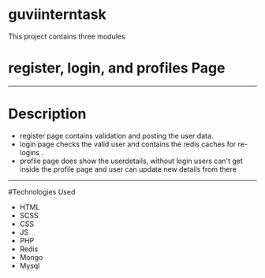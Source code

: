 # guviinterntask
This project contains three modules 
# register, login, and profiles Page
-------------------------------
# Description
* register page contains validation and posting the user data.
* login page checks the valid user and contains the redis caches for re-logins .
* profile page does show the userdetails, without login users can't get inside the profile page and user can update new details from there
-------------------------------
#Technologies Used
* HTML
* SCSS
* CSS
* JS
* PHP
* Redis
* Mongo
* Mysql

